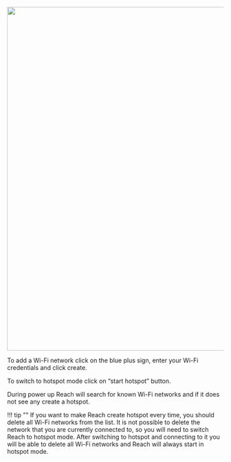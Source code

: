 <p style="text-align:center" ><img src="../img/reach-panel/wifi/wifi.png" style="width: 800px;" /></p>

To add a Wi-Fi network click on the blue plus sign, enter your Wi-Fi credentials and click create. 

To switch to hotspot mode click on “start hotspot” button.

During power up Reach will search for known Wi-Fi networks and if it does not see any create a hotspot. 

!!! tip ""
    If you want to make Reach create hotspot every time, you should delete all Wi-Fi networks from the list. It is not possible to delete the network that you are currently connected to, so you will  need to switch Reach to hotspot mode. After switching to hotspot and connecting to it you will be able to delete all Wi-Fi networks and Reach will always start in hotspot mode.


